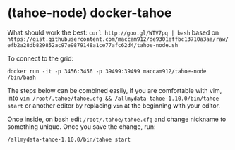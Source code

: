 (tahoe-node) docker-tahoe
============

What should work the best: `curl http://goo.gl/WTV7pq | bash` based on `https://gist.githubusercontent.com/maccam912/de9301effbc13710a3aa/raw/efb2a28db829852ac97e9879148a1ce77afc62d4/tahoe-node.sh`

To connect to the grid:

`docker run -it -p 3456:3456 -p 39499:39499 maccam912/tahoe-node /bin/bash`

The steps below can be combined easily, if you are comfortable with vim, into `vim /root/.tahoe/tahoe.cfg && /allmydata-tahoe-1.10.0/bin/tahoe start` or another editor by replacing `vim` at the beginning with your editor.

Once inside, on bash edit `/root/.tahoe/tahoe.cfg` and change nickname to something unique. Once you save the change, run:

`/allmydata-tahoe-1.10.0/bin/tahoe start`
